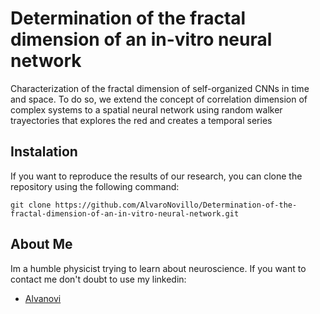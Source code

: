 # Determination of the fractal dimension of an in-vitro neural network
Characterization of the fractal dimension of self-organized CNNs in time and space. To do so, we extend the concept of correlation dimension of complex systems to a spatial neural network using random walker trayectories that explores the red and creates a temporal series

## Instalation

If you want to reproduce the results of our research, you can clone the repository using the following command:

    git clone https://github.com/AlvaroNovillo/Determination-of-the-fractal-dimension-of-an-in-vitro-neural-network.git

## About Me

Im a humble physicist trying to learn about neuroscience. If you want to contact me don't doubt to use my linkedin:
* [Alvanovi](https://www.linkedin.com/in/%C3%A1lvaro-novillo-correas-1b4452226)
